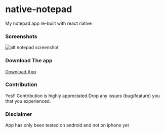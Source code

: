 # native-notepad

My notepad app re-built with react native

### Screenshots

![alt notepad screenshot](http://drive.google.com/uc?export=view&id=1k9wxz-HjiGWFGqh8gRmUHQQOJBJLQ7rt)

### Download The app

[Download App](https://drive.google.com/open?id=1_4vDRRBNTVd1MsPoNhYkWBbbxr8lcUvm)

### Contribution

Yes!! Contribution is highly appreciated.Drop any issues (bug/feature) you that you experienced.

### Disclaimer
App has only been tested on android and not on iphone yet
